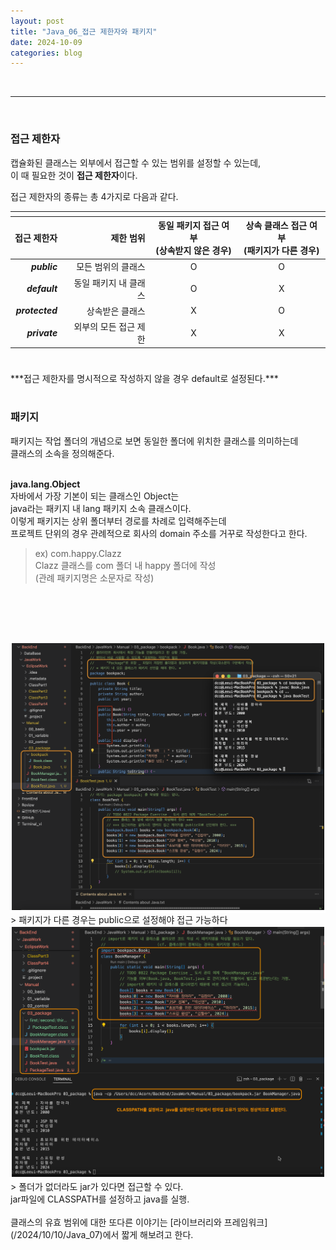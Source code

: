 ```yaml
---
layout: post
title: "Java_06_접근 제한자와 패키지"
date: 2024-10-09
categories: blog
---
```


<br>

---

<br>


### 접근 제한자
캡슐화된 클래스는 외부에서 접근할 수 있는 범위를 설정할 수 있는데, <br>
이 때 필요한 것이 **접근 제한자**이다. <br>

접근 제한자의 종류는 총 4가지로 다음과 같다. <br>

<style>
    tr th:Nth-of-type(1),td:Nth-of-type(1) {
        text-align: end
    }
    tr th:Nth-of-type(2),td:Nth-of-type(2) {
        text-align: end
    }
    tr th:Nth-of-type(3),td:Nth-of-type(3) {
        text-align: center
    }
    tr th:Nth-of-type(4),td:Nth-of-type(4) {
        text-align: center
    }
</style>

<table  style="width: fit-content">
    <thead>
        <tr>
            <th></th><th></th><th></th><th></th>
        </tr>
    </thead>
    <thead>
        <tr>
            <th>접근 제한자</th>
            <th>제한 범위</th>
            <th>동일 패키지 접근 여부 <br>(상속받지 않은 경우)</th>
            <th>상속 클래스 접근 여부 <br>(패키지가 다른 경우)</th>
        </tr>
    </thead>
    <tbody>
        <tr>
            <td><i><b>public</b></i></td>
            <td>모든 범위의 클래스</td>
            <td>O</td>
            <td>O</td>
        </tr>
        <tr>
            <td><i><b>default</b></i></td>
            <td>동일 패키지 내 클래스</td>
            <td>O</td>
            <td>X</td>
        </tr>
        <tr>
            <td><i><b>protected</b></i></td>
            <td>상속받은 클래스</td>
            <td>X</td>
            <td>O</td>
        </tr>
        <tr>
            <td><i><b>private</b></i></td>
            <td>외부의 모든 접근 제한</td>
            <td>X</td>
            <td>X</td>
        </tr>
    </tbody>
    <thead>
        <tr>
            <th></th><th></th><th></th><th></th>
        </tr>
    </thead>
</table>
<br>
***접근 제한자를 명시적으로 작성하지 않을 경우 default로 설정된다.*** <br>
<br>



### 패키지
패키지는 작업 폴더의 개념으로 보면 동일한 폴더에 위치한 클래스를 의미하는데 <br>
클래스의 소속을 정의해준다. <br>
<br>

**java.lang.Object** <br>
자바에서 가장 기본이 되는 클래스인 Object는 <br>
java라는 패키지 내 lang 패키지 소속 클래스이다. <br>
이렇게 패키지는 상위 폴더부터 경로를 차례로 입력해주는데 <br>
프로젝트 단위의 경우 관례적으로 회사의 domain 주소를 거꾸로 작성한다고 한다. <br>
> ex) com.happy.Clazz <br>
Clazz 클래스를 com 폴더 내 happy 폴더에 작성 <br>
(관례 패키지명은 소문자로 작성)
<br>


<br><br>
<div class="image-container" style="border: 2px solid white;">
    <img class="image-medium" src="/assets/image/2024-08-09-Java-Package-01.png">
</div>
> 패키지가 다른 경우는 public으로 설정해야 접근 가능하다

<br>
<div class="image-container" style="border: 2px solid white;">
    <img class="image-medium" src="/assets/image/2024-08-09-Java-Package-02.png">
</div>
> 폴더가 없더라도 jar가 있다면 접근할 수 있다. <br>
jar파일에 CLASSPATH를 설정하고 java를 실행. <br>

<br>
클래스의 유효 범위에 대한 또다른 이야기는 [라이브러리와 프레임워크](/2024/10/10/Java_07)에서 짧게 해보려고 한다.